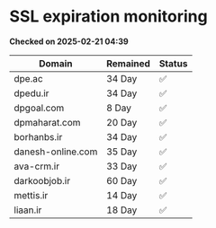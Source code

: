# SSL expiration monitoring

**Checked on 2025-02-21 04:39**

| Domain | Remained | Status       |
|--------|----------|--------------|
| dpe.ac     | 34 Day   | ✅ |
| dpedu.ir     | 34 Day   | ✅ |
| dpgoal.com     | 8 Day   | ✅ |
| dpmaharat.com     | 20 Day   | ✅ |
| borhanbs.ir     | 34 Day   | ✅ |
| danesh-online.com     | 35 Day   | ✅ |
| ava-crm.ir     | 33 Day   | ✅ |
| darkoobjob.ir     | 60 Day   | ✅ |
| mettis.ir     | 14 Day   | ✅ |
| liaan.ir     | 18 Day   | ✅ |
